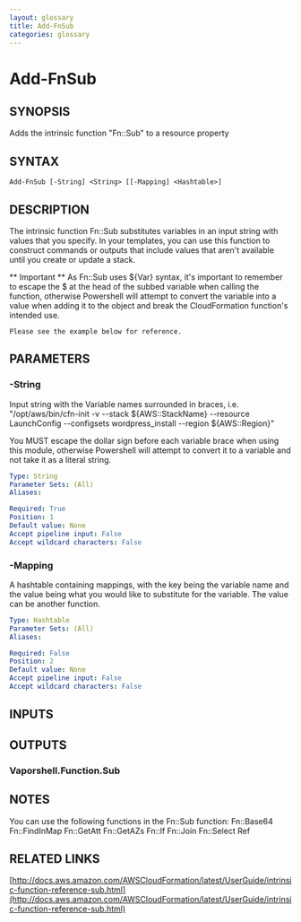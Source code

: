 ```yaml
---
layout: glossary
title: Add-FnSub
categories: glossary
---
```


# Add-FnSub

## SYNOPSIS
Adds the intrinsic function "Fn::Sub" to a resource property

## SYNTAX

```
Add-FnSub [-String] <String> [[-Mapping] <Hashtable>]
```

## DESCRIPTION
The intrinsic function Fn::Sub substitutes variables in an input string with values that you specify.
In your templates, you can use this function to construct commands or outputs that include values that aren't available until you create or update a stack.

** Important **
    As Fn::Sub uses ${Var} syntax, it's important to remember to escape the $ at the head of the subbed variable when calling the function, otherwise Powershell will attempt to convert the variable into a value when adding it to the object and break the CloudFormation function's intended use.

    Please see the example below for reference.

## PARAMETERS

### -String
Input string with the Variable names surrounded in braces, i.e.
"/opt/aws/bin/cfn-init -v --stack ${AWS::StackName} --resource LaunchConfig --configsets wordpress_install --region ${AWS::Region}"

You MUST escape the dollar sign before each variable brace when using this module, otherwise Powershell will attempt to convert it to a variable and not take it as a literal string.

```yaml
Type: String
Parameter Sets: (All)
Aliases: 

Required: True
Position: 1
Default value: None
Accept pipeline input: False
Accept wildcard characters: False
```

### -Mapping
A hashtable containing mappings, with the key being the variable name and the value being what you would like to substitute for the variable.
The value can be another function.

```yaml
Type: Hashtable
Parameter Sets: (All)
Aliases: 

Required: False
Position: 2
Default value: None
Accept pipeline input: False
Accept wildcard characters: False
```

## INPUTS

## OUTPUTS

### Vaporshell.Function.Sub

## NOTES
You can use the following functions in the Fn::Sub function:
    Fn::Base64
    Fn::FindInMap
    Fn::GetAtt
    Fn::GetAZs
    Fn::If
    Fn::Join
    Fn::Select
    Ref

## RELATED LINKS

[http://docs.aws.amazon.com/AWSCloudFormation/latest/UserGuide/intrinsic-function-reference-sub.html](http://docs.aws.amazon.com/AWSCloudFormation/latest/UserGuide/intrinsic-function-reference-sub.html)

